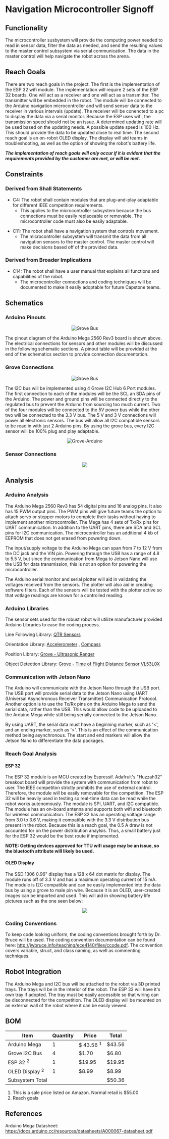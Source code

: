 # Navigation Microcontroller Signoff

## Functionality
The microcontroller susbystem will provide the computing power needed to read in sensor data, filter the data as needed, and send the resulting values to the master control subsystem via serial communication. The data in the master control will help navigate the robot across the arena.

## Reach Goals

There are two reach goals in the project. The first is the implementation of the ESP 32 wifi module. The implementation will require 2 sets of the ESP 32 boards. One will act as a receiver and one will act as a transmitter. The transmitter will be embedded in the robot. The module will be connected to the Arduino navigation microcontroller and will send sensor data to the receiver in various intervals (update). The receiver will be conencted to a pc to display the data via a serial monitor.
	Because the ESP uses wifi, the transmission speed should not be an issue. A determined updating rate will be used based on the updating needs. A possible update speed is 100 Hz. This should provide the data to be updated close to real time.
The second reach goal is an on-robot OLED display. The display will aid teams in troubleshooting, as well as the option of showing the robot's battery life.


***The implementation of reach goals will only occur if it is evident that the requirements provided by the customer are met, or will be met.***

## Constraints

### Derived from Shall Statements
- C4: The robot shall contain modules that are plug-and-play adaptable for different IEEE competition requirements.
	- This applies to the microcontroller subsystem because the bus connections must be easily replaceable or removable. The microcontroller code must also be easily adaptable.

* C11: The robot shall have a navigation system that controls movement.
	* The microcontroller subsystem will transmit the data from all navigation sensors to the master control. The master control will make decisions based off of the provided data.

### Derived from Broader Implications
	
- C14: The robot shall have a user manual that explains all functions and capabilities of the robot. 
	- The microcontroller connections and coding techniques will be documented to make it easily adoptable for future Capstone teams.

## Schematics
### Arduino Pinouts
<p align = "center">
<img src = "https://github.com/lchapman42/Control-Sensing-Wireless-Charging-Robot/blob/main/Documentation/Images/Sign%20off%20Photos/Nav%20Microcontroller/Arduino_Mega_Pinout.png?raw=true"alt="Grove Bus">
</p>

The pinout diagram of the Arduino Mega 2560 Rev3 board is shown above. The electrical connections for sensors and other modules will be discussed in the following schematic sections. A pinout table will be provided at the end of the schematics section to provide connection documentation.

### Grove Connections
<p align = "center">
<img src = "https://github.com/lchapman42/Control-Sensing-Wireless-Charging-Robot/blob/main/Documentation/Images/Sign%20off%20Photos/Nav%20Microcontroller/Grove_Connections.png?raw=true"alt="Grove Bus">
</p>

The I2C bus will be implemented using 4 Grove I2C Hub 6 Port modules. The first connection to each of the modules will be the SCL an SDA pins of the Arduino. The power and ground pins will be connected directly to the regulated bus to prevent the Arduino from sourcing too much current. Two of the four modules will be connected to the 5V power bus while the other two will be connected to the 3.3 V bus. The 5 V and 3 V connections will power all electronic sensors. The bus will allow all I2C compatible sensors to be read in with just 2 Arduino pins. By using the grove bus, every I2C sensor will be 100% plug and play adaptable. 

<p align = "center">
<img src = "https://github.com/lchapman42/Control-Sensing-Wireless-Charging-Robot/blob/main/Documentation/Images/Sign%20off%20Photos/Nav%20Microcontroller/Grove_Arduino_Connections.png?raw=true"alt="Grove-Arduino">
</p>

### Sensor Connections

<p align = "center">
<img src = "https://github.com/lchapman42/Control-Sensing-Wireless-Charging-Robot/blob/main/Documentation/Images/Sign%20off%20Photos/Nav%20Microcontroller/Sensor_Connections.png?raw=true">
</p>

## Analysis

### Arduino Analysis
The Arduino Mega 2560 Rev3 has 54 digital pins and 16 analog pins. It also has 15 PWM output pins. The PWM pins will give future teams the option to attach servo or stepper motors to complete their tasks without having to implement another microcontroller. The Mega has 4 sets of Tx/Rx pins for UART communication. In addition to the UART pins, there are SDA and SCL pins for I2C communication. The microcontroller has an additional 4 kb of EEPROM that does not get erased from powering down. 

The input/supply voltage to the Arduino Mega can span from 7 to 12 V from the DC jack and the VIN pin. Powering through the USB has a range of 4.8 to 5.5 V, but since the communication from Mega to Jetson Nano will use the USB for data transmission, this is not an option for powering the microcontroller.

The Arduino serial monitor and serial plotter will aid in validating the voltages received from the sensors. The plotter will also aid in creating software filters. Each of the sensors will be tested with the plotter active so that votlage readings are known for a controlled reading. 
### Arduino Libraries
The sensor sets used for the robust robot will utilize manufacturer provided Arduino Libraries to ease the coding process.

Line Following Library: [QTR Sensors][def3]

Orientation Library: [Accelerometer][def4] , [Compass][def5]

Position Library: [Grove - Ultrasonic Ranger][def2]

Object Detection Library: [Grove - Time of Flight Distance Sensor VL53L0X][def1] 

[def1]: https://github.com/Seeed-Studio/Grove-Ranging-sensor-VL53L0X

[def2]: https://github.com/SeeedDocument/Grove_Ultrasonic_Ranger

[def3]: https://www.pololu.com/docs/0J19/1

[def4]: https://github.com/adafruit/Adafruit_LSM6DS

[def5]: https://github.com/adafruit/Adafruit_LIS3MDL

### Communication with Jetson Nano
The Arduino will communicate with the Jetson Nano through the USB port. The USB port will provide serial data to the Jetson Nano using UART (Universal Asynchronous Receiver Transmitter) Communication Protocol. Another option is to use the Tx/Rx pins on the Arduino Mega to send the serial data, rather than the USB. This would allow code to be uploaded to the Arduino Mega while still being serially connected to the Jetson Nano.

By using UART, the serial data must have a beginning marker, such as '<', and an ending marker, such as '>'. This is an effect of the communication method being asynchronous. The start and end markers will allow the Jetson Nano to differentiate the data packages.

### Reach Goal Analysis

#### ESP 32
The ESP 32 module is an MCU created by Espressif. Adafruit's "Huzzah32" breakout board will provide the system with communication from robot to user. The IEEE competiton strictly prohibits the use of external control. Therefore, the module will be easily removable for the competition. The ESP 32 will be heavily used in testing so real-time data can be read while the robot works autonomously. The module is SPI, UART, and I2C compatible. The module has an on-board antenna and supports both wifi and bluetooth for wireless communication. The ESP 32 has an operating voltage range from 3.0 to 3.6 V, making it compatible with the 3.3 V distribution bus present in the robot. Because this is a reach goal, the 0.5 A draw is not accounted for on the power distribution anaylsis. Thus, a small battery just for the ESP 32 would be the best route if implemented.

**NOTE: Getting devices approved for TTU wifi usage may be an issue, so the bluetooth attribute will likely be used.**

#### OLED Display
The SSD 1306 0.96" display has a 128 x 64 dot matrix for display. The module runs off of 3.3 V and has a maximum operating current of 15 mA. The module is I2C compatible and can be easily implemented into the data bus by using a grove to male pin wire. Because it is an OLED, user-created images can be imported and used. This will aid in showing battery life pictures such as the one seen below: 

<p align = "center">
<img src = "https://github.com/lchapman42/Control-Sensing-Wireless-Charging-Robot/blob/main/Documentation/Images/Sign%20off%20Photos/Nav%20Microcontroller/OLED_Battery_Life.jpg?raw=true">
</p>


### Coding Conventions

To keep code looking uniform, the coding conventions brought forth by Dr. Bruce will be used. The coding convention documentation can be found here: http://jwbruce.info/teaching/ece4140/files/ccode.pdf. The convention covers variable, struct, and class naming, as well as commenting techniques.


## Robot Integration

The Arduino Mega and I2C bus will be attached to the robot via 3D printed trays. The trays will be in the interior of the robot. The ESP 32 will have it's own tray if adopted. The tray must be easily accessible so that wiring can be disconnected for the competition. The OLED display will be mounted on an external wall of the robot where it can be easily viewed.

## BOM
|Item        |Quantity   |Price   |Total   |
|------------|-----------|--------|--------|
|Arduino Mega|1          |\$ 43.56 $^{1}$ |$43.56|
|Grove I2C Bus|4         |$1.70|$6.80|
|ESP 32 $^{2}$ |1| $19.95| $19.95|
|OLED Display $^{2}$|1 |$8.99|$8.99
Subsystem Total |||$50.36|


1. This is a sale price listed on Amazon. Normal retail is $55.00
2. Reach goals
   
## References
Arduino Mega Datasheet: https://docs.arduino.cc/resources/datasheets/A000067-datasheet.pdf

